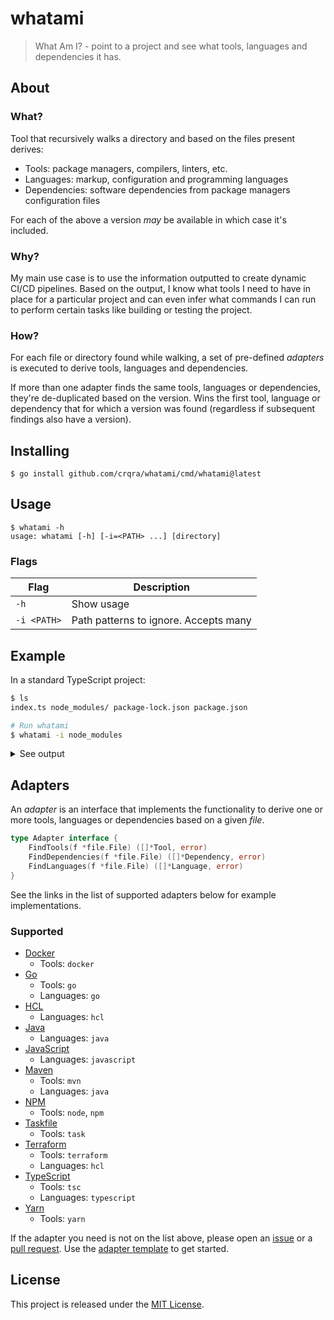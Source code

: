# whatami

> What Am I? - point to a project and see what tools, languages and dependencies
> it has.

## About

### What?

Tool that recursively walks a directory and based on the files present derives:

- Tools: package managers, compilers, linters, etc.
- Languages: markup, configuration and programming languages
- Dependencies: software dependencies from package managers configuration files

For each of the above a version _may_ be available in which case it's included.

### Why?

My main use case is to use the information outputted to create dynamic CI/CD
pipelines. Based on the output, I know what tools I need to have in place for a
particular project and can even infer what commands I can run to perform certain
tasks like building or testing the project.

### How?

For each file or directory found while walking, a set of pre-defined _adapters_
is executed to derive tools, languages and dependencies.

If more than one adapter finds the same tools, languages or dependencies, they're
de-duplicated based on the version. Wins the first tool, language or dependency
that for which a version was found (regardless if subsequent findings also have
a version).

## Installing

```console
$ go install github.com/crqra/whatami/cmd/whatami@latest
```

## Usage

```
$ whatami -h
usage: whatami [-h] [-i=<PATH> ...] [directory]
```

### Flags

| Flag        | Description                           |
| ----------- | ------------------------------------- |
| `-h`        | Show usage                            |
| `-i <PATH>` | Path patterns to ignore. Accepts many |

## Example

In a standard TypeScript project:

```bash
$ ls
index.ts node_modules/ package-lock.json package.json

# Run whatami
$ whatami -i node_modules
```

<details>
<summary>See output</summary>

```json
{
  "tools": {
    "node": {
      "version": "~15"
    },
    "npm": {
      "version": "~1.0.20"
    },
    "tsc": {
      "version": "^4.7.3"
    }
  },
  "dependencies": {
    "express": {
      "version": "^4.18.1",
      "type": "production"
    },
    "typescript": {
      "version": "^4.7.3",
      "type": "development"
    }
  },
  "languages": {
    "typescript": {
      "version": "^4.7.3"
    }
  }
}
```

</details>

## Adapters

An _adapter_ is an interface that implements the functionality to derive one or
more tools, languages or dependencies based on a given _file_.

```go
type Adapter interface {
	FindTools(f *file.File) ([]*Tool, error)
	FindDependencies(f *file.File) ([]*Dependency, error)
	FindLanguages(f *file.File) ([]*Language, error)
}
```

See the links in the list of supported adapters below for example implementations.

### Supported

- [Docker][docker-src]
  - Tools: `docker`
- [Go][go-src]
  - Tools: `go`
  - Languages: `go`
- [HCL][hcl-src]
  - Languages: `hcl`
- [Java][java-src]
  - Languages: `java`
- [JavaScript][javascript-src]
  - Languages: `javascript`
- [Maven][maven-src]
  - Tools: `mvn`
  - Languages: `java`
- [NPM][npm-src]
  - Tools: `node`, `npm`
- [Taskfile][taskfile-src]
  - Tools: `task`
- [Terraform][terraform-src]
  - Tools: `terraform`
  - Languages: `hcl`
- [TypeScript][typescript-src]
  - Tools: `tsc`
  - Languages: `typescript`
- [Yarn][yarn-src]
  - Tools: `yarn`

If the adapter you need is not on the list above, please open an [issue][issues]
or a [pull request][pulls]. Use the [adapter template][adapter-tpl] to get started.

## License

This project is released under the [MIT License](LICENSE).

[issues]: https://github.com/crqra/whatami/issues
[pulls]: https://github.com/crqra/whatami/pulls
[adapter-tpl]: https://github.com/crqra/whatami/tree/main/adapter/_template
[docker-src]: https://github.com/crqra/whatami/blob/main/adapter/docker/docker.go
[go-src]: https://github.com/crqra/whatami/blob/main/adapter/golang/golang.go
[hcl-src]: https://github.com/crqra/whatami/blob/main/adapter/hcl/hcl.go
[java-src]: https://github.com/crqra/whatami/blob/main/adapter/java/java.go
[javascript-src]: https://github.com/crqra/whatami/blob/main/adapter/javascript/javascript.go
[maven-src]: https://github.com/crqra/whatami/blob/main/adapter/maven/maven.go
[npm-src]: https://github.com/crqra/whatami/blob/main/adapter/npm/npm.go
[taskfile-src]: https://github.com/crqra/whatami/blob/main/adapter/taskfile/taskfile.go
[terraform-src]: https://github.com/crqra/whatami/blob/main/adapter/terraform/terraform.go
[typescript-src]: https://github.com/crqra/whatami/blob/main/adapter/typescript/typescript.go
[yarn-src]: https://github.com/crqra/whatami/blob/main/adapter/yarn/yarn.go
